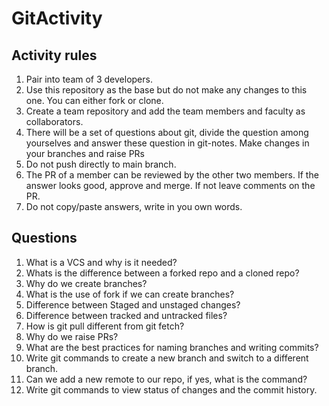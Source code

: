 # GitActivity

## Activity rules

1. Pair into team of 3 developers.
2. Use this repository as the base but do not make any changes to this one. You can either fork or clone.
3. Create a team repository and add the team members and faculty as collaborators.
4. There will be a set of questions about git, divide the question among yourselves and answer these question in git-notes. Make changes in your branches and raise PRs
5. Do not push directly to main branch.
6. The PR of a member can be reviewed by the other two members. If the answer looks good, approve and merge. If not leave comments on the PR.
7. Do not copy/paste answers, write in you own words.

## Questions

1. What is a VCS and why is it needed?
2. Whats is the difference between a forked repo and a cloned repo?
3. Why do we create branches?
4. What is the use of fork if we can create branches?
5. Difference between Staged and unstaged changes?
6. Difference between tracked and untracked files?
7. How is git pull different from git fetch?
8. Why do we raise PRs?
9. What are the best practices for naming branches and writing commits?
10. Write git commands to create a new branch and switch to a different branch.
11. Can we add a new remote to our repo, if yes, what is the command?
12. Write git commands to view status of changes and the commit history.
